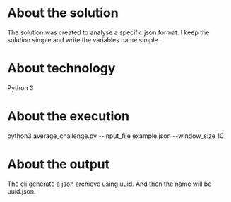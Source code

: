# About the solution
The solution was created to analyse a specific json format.
I keep the solution simple and write the variables name simple.

# About technology
Python 3

# About the execution
python3 average_challenge.py --input_file example.json --window_size 10

# About the output
The cli generate a json archieve using uuid. And then the name will be uuid.json.

